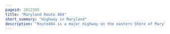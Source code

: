```yaml
---
pageid: 2012395
title: "Maryland Route 404"
short_summary: "Highway in Maryland"
description: "Route404 is a major Highway on the eastern Shore of Maryland in the united States. Signed east-west, it runs 24. 61 Miles from Md662 in Wye Mills on the Border of queen Anne and Talbot Counties southeast to the Delaware State Line in Caroline County where the Road continues as Delaware Route404 to the five Points Intersection near rehoboth Beach. The Maryland and Delaware State Highways together cross the Width of the Delmarva Peninsula and serve to connect the Baltimore–Washington Metropolitan Area by Way of the Chesapeake Bay Bridge and U. S. Route 50 with the Delaware Beaches. Along the Way, Md 404 Passes through mostly farmland and Woodland as well as the Towns of Queen Anne, Hillsboro, and Denton. The Route is a Four-Lane divided Highway between us 50 and East of Denton with the Rest of the Route a Two-Lane undivided Road."
---
```

